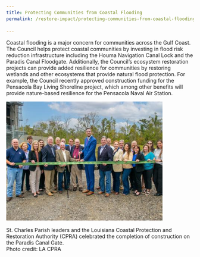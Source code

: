 ```yaml
---
title: Protecting Communities from Coastal Flooding
permalink: /restore-impact/protecting-communities-from-coastal-flooding/

---
```

Coastal flooding is a major concern for communities across the Gulf Coast. The Council helps protect coastal communities by investing in flood risk reduction infrastructure including the Houma Navigation Canal Lock and the Paradis Canal Floodgate. Additionally, the Council’s ecosystem restoration projects can provide added resilience for communities by restoring wetlands and other ecosystems that provide natural flood protection. For example, the Council recently approved construction funding for the Pensacola Bay Living Shoreline project, which among other benefits will provide nature-based resilience for the Pensacola Naval Air Station.

![Paradis Gate Ribbon Cutting](/img/Paradis-Gate_Ribbon-Cutting-900x600%28pg7%29_0.jpg)

St. Charles Parish leaders and the Louisiana Coastal Protection and Restoration Authority (CPRA) celebrated the completion of construction on the Paradis Canal Gate.   
Photo credit: LA CPRA